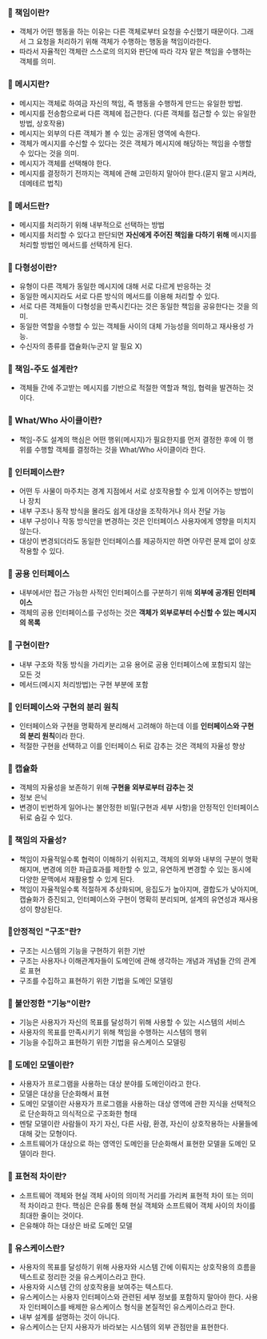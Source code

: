 ### 🤔 책임이란?
- 객체가 어떤 행동을 하는 이유는 다른 객체로부터 요청을 수신했기 때문이다. 그래서 그 요청을 처리하기 위해 객체가 수행하는 행동을 책임이라한다.
- 따라서 자율적인 객체란 스스로의 의지와 판단에 따라 각자 맡은 책임을 수행하는 객체를 의미.

### 🤔 메시지란?
- 메시지는 객체로 하여금 자신의 책임, 즉 행동을 수행하게 만드는 유일한 방법.
- 메시지를 전송함으로써 다른 객체에 접근한다. (다른 객체를 접근할 수 있는 유일한 방법, 상호작용)
- 메시지는 외부의 다른 객체가 볼 수 있는 공개된 영역에 속한다.
- 객체가 메시지를 수신할 수 있다는 것은 객체가 메시지에 해당하는 책임을 수행할 수 있다는 것을 의미.
- 메시지가 객체를 선택해야 한다.
- 메시지를 결정하기 전까지는 객체에 관해 고민하지 말아야 한다.(묻지 말고 시켜라, 데메테르 법칙)

### 🤔 메서드란?
- 메시지를 처리하기 위해 내부적으로 선택하는 방법
- 메시지를 처리할 수 있다고 판단되면 **자신에게 주어진 책임을 다하기 위해** 메시지를 처리할 방법인 메서드를 선택하게 된다.

### 🤔 다형성이란?
- 유형이 다른 객체가 동일한 메시지에 대해 서로 다르게 반응하는 것
- 동일한 메시지라도 서로 다른 방식의 메서드를 이용해 처리할 수 있다.
- 서로 다른 객체들이 다형성을 만족시킨다는 것은 동일한 책임을 공유한다는 것을 의미.
- 동일한 역할을 수행할 수 있는 객체들 사이의 대체 가능성을 의미하고 재사용성 가능.
- 수신자의 종류를 캡슐화(누군지 알 필요 X)

### 🤔 책임-주도 설계란?
- 객체들 간에 주고받는 메시지를 기반으로 적절한 역할과 책임, 협력을 발견하는 것이다.

### 🤔 What/Who 사이클이란?
- 책임-주도 설계의 핵심은 어떤 행위(메시지)가 필요한지를 먼저 결정한 후에 이 행위를 수행할 객체를 결정하는 것을 What/Who 사이클이라 한다.

### 🤔 인터페이스란?
- 어떤 두 사물이 마주치는 경계 지점에서 서로 상호작용할 수 있게 이어주는 방법이나 장치
- 내부 구조나 동작 방식을 몰라도 쉽게 대상을 조작하거나 의사 전달 가능
- 내부 구성이나 작동 방식만을 변경하는 것은 인터페이스 사용자에게 영향을 미치지 않는다.
- 대상이 변경되더라도 동일한 인터페이스를 제공하지만 하면 아무런 문제 없이 상호작용할 수 있다.

### 🤔 공용 인터페이스
- 내부에서만 접근 가능한 사적인 인터페이스를 구분하기 위해 **외부에 공개된 인터페이스**
- 객체의 공용 인터페이스를 구성하는 것은 **객체가 외부로부터 수신할 수 있는 메시지의 목록**

### 🤔 구현이란?
- 내부 구조와 작동 방식을 가리키는 고유 용어로 공용 인터페이스에 포함되지 않는 모든 것
- 메서드(메시지 처리방법)는 구현 부분에 포함

### 🤔 인터페이스와 구현의 분리 원칙
- 인터페이스와 구현을 명확하게 분리해서 고려해야 하는데 이를 **인터페이스와 구현의 분리 원칙**이라 한다.
- 적절한 구현을 선택하고 이를 인터페이스 뒤로 감추는 것은 객체의 자율성 향상

### 🤔 캡슐화
- 객체의 자율성을 보존하기 위해 **구현을 외부로부터 감추는 것**
- 정보 은닉
- 변경이 빈번하게 일어나는 불안정한 비밀(구현과 세부 사항)을 안정적인 인터페이스 뒤로 숨길 수 있다.

### 🤔 책임의 자율성?
- 책임이 자율적일수록 협력이 이해하기 쉬워지고, 객체의 외부와 내부의 구분이 명확해지며, 변경에 의한 파급효과를 제한할 수 있고, 유연하게 변경할 수 있는 동시에 다양한 문맥에서 재활용할 수 있게 된다.
- 책임이 자율적일수록 적절하게 추상화되며, 응집도가 높아지며, 결합도가 낮아지며, 캡슐화가 증진되고, 인터페이스와 구현이 명확히 분리되며, 설계의 유연성과 재사용성이 향상된다.

### 🤔안정적인 "구조"란?
- 구조는 시스템의 기능을 구현하기 위한 기반
- 구조는 사용자나 이해관계자들이 도메인에 관해 생각하는 개념과 개념들 간의 관계로 표현
- 구조를 수집하고 표현하기 위한 기법을 도메인 모델링

### 🤔 불안정한 "기능"이란?
- 기능은 사용자가 자신의 목표를 달성하기 위해 사용할 수 있는 시스템의 서비스
- 사용자의 목표를 만족시키기 위해 책임을 수행하는 시스템의 행위
- 기능을 수집하고 표현하기 위한 기법을 유스케이스 모델링

### 🤔 도메인 모델이란?
- 사용자가 프로그램을 사용하는 대상 분야를 도메인이라고 한다.
- 모델은 대상을 단순화해서 표현
- 도메인 모델이란 사용자가 프로그램을 사용하는 대상 영역에 관한 지식을 선택적으로 단순화하고 의식적으로 구조화한 형태
- 멘탈 모델이란 사람들이 자기 자신, 다른 사람, 환경, 자신이 상호작용하는 사물들에 대해 갖는 모형이다.
- 소프트웨어가 대상으로 하는 영역인 도메인을 단순화해서 표현한 모델을 도메인 모델이라 한다.

### 🤔 표현적 차이란?
- 소프트웨어 객체와 현실 객체 사이의 의미적 거리를 가리켜 표현적 차이 또는 의미적 차이라고 한다. 핵심은 은유를 통해 현실 객체와 소프트웨어 객체 사이의 차이를 최대한 줄이는 것이다.
- 은유해야 하는 대상은 바로 도메인 모델

### 🤔 유스케이스란?
- 사용자의 목표를 달성하기 위해 사용자와 시스템 간에 이뤄지는 상호작용의 흐름을 텍스트로 정리한 것을 유스케이스라고 한다.
- 사용자와 시스템 간의 상호작용을 보여주는 텍스트다.
- 유스케이스는 사용자 인터페이스와 관련된 세부 정보를 포함하지 말아야 한다. 사용자 인터페이스를 배제한 유스케이스 형식을 본질적인 유스케이스라고 한다.
- 내부 설계를 설명하는 것이 아니다.
- 유스케이스는 단지 사용자가 바라보는 시스템의 외부 관점만을 표현한다.
